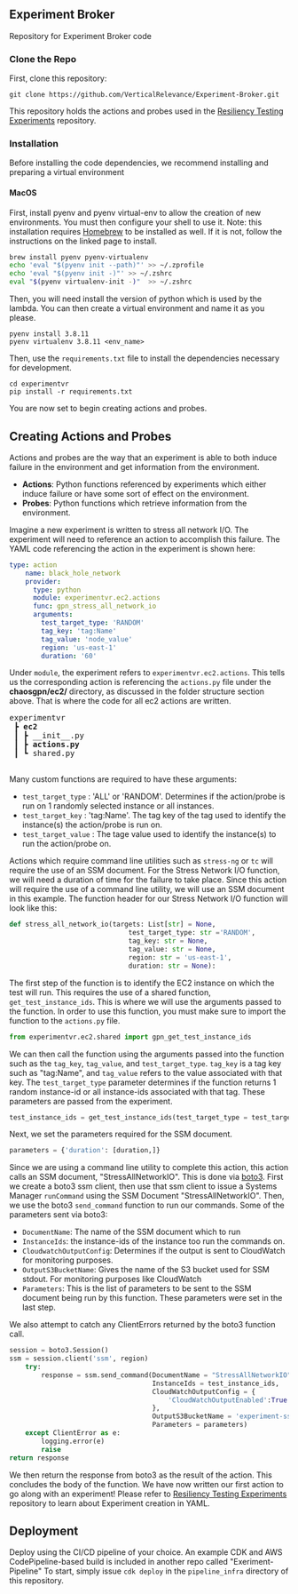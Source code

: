 ## Experiment Broker
Repository for Experiment Broker code

### Clone the Repo
First, clone this repository:
```shell
git clone https://github.com/VerticalRelevance/Experiment-Broker.git
```
This repository holds the actions and probes used in the [Resiliency Testing Experiments](https://github.com/VerticalRelevance/resiliency-framework-experiments.git) repository. 

### Installation
Before installing the code dependencies, we recommend installing and preparing a virtual environment

#### MacOS
First, install pyenv and pyenv virtual-env to allow the creation of new environments. You must then configure your shell to use it. Note: this installation requires [Homebrew](https://brew.sh/) to be installed as well. If it is not, follow the instructions on the linked page to install.
```sh
brew install pyenv pyenv-virtualenv
echo 'eval "$(pyenv init --path)"' >> ~/.zprofile
echo 'eval "$(pyenv init -)"' >> ~/.zshrc
eval "$(pyenv virtualenv-init -)"  >> ~/.zshrc
```
Then, you will need install the version of python which is used by the lambda. You can then create a virtual environment and name it as you please.

```
pyenv install 3.8.11
pyenv virtualenv 3.8.11 <env_name>
```

Then, use the `requirements.txt` file to install the dependencies necessary for development.
```
cd experimentvr
pip install -r requirements.txt
```
You are now set to begin creating actions and probes.
## Creating Actions and Probes

Actions and probes are the way that an experiment is able to both induce failure in the environment and get information from the environment. 
* **Actions**:  Python functions referenced by experiments which either induce failure or have some sort of effect on the environment. 
* **Probes**: Python functions which retrieve information from the environment.


Imagine a new experiment is written to stress all network I/O. The experiment will need to reference an action to accomplish this failure. The YAML code referencing the action in the experiment is shown here:
```YAML
type: action
    name: black_hole_network
    provider:
      type: python
      module: experimentvr.ec2.actions
      func: gpn_stress_all_network_io
      arguments:
        test_target_type: 'RANDOM'
        tag_key: 'tag:Name'
        tag_value: 'node_value'
        region: 'us-east-1'
        duration: '60'
```
Under `module`, the experiment refers to `experimentvr.ec2.actions`. This tells us the corresponding action is referencing the `actions.py` file under the **chaosgpn/ec2/** directory, as discussed in the folder structure section above. That is where the code for all ec2 actions are written. 
<pre>
experimentvr
 ┣ <b>ec2</b>
 ┃ ┣ __init__.py
 ┃ ┣ <b>actions.py</b>
 ┃ ┗ shared.py
 </pre>

Many custom functions are required to have these arguments: 
 * `test_target_type` :  'ALL' or 'RANDOM'. Determines if the action/probe is run on 1 randomly selected instance or all instances.
 * `test_target_key`  :  'tag:Name'. The tag key of the tag used to identify the instance(s) the action/probe is run on.
 * `test_target_value` : The tage value used to identify the instance(s) to run the action/probe on.
 
Actions which require command line utilities such as `stress-ng` or `tc` will require the use of an SSM document. For the Stress Network I/O function, we will need a duration of time for the failure to take place. Since this action will require the use of a command line utility, we will use an SSM document in this example. The function header for our Stress Network I/O function will look like this: 

 ```Python
 def stress_all_network_io(targets: List[str] = None,
							   test_target_type: str ='RANDOM',
							   tag_key: str = None, 
							   tag_value: str = None, 
				  			   region: str = 'us-east-1',
							   duration: str = None):
```

The first step of the function is to identify the EC2 instance on which the test will run. This requires the use of a shared function, `get_test_instance_ids`. This is where we will use the arguments passed to the function. In order to use this function, you must make sure to import the function to the `actions.py` file.
```python
from experimentvr.ec2.shared import gpn_get_test_instance_ids
```
We can then call the function using the arguments passed into the function such as the `tag_key`, `tag_value`, and `test_target_type`. `tag_key` is a tag key such as "tag:Name", and `tag_value` refers to the value associated with that key. The `test_target_type` parameter determines if the function returns 1 random instance-id or all instance-ids associated with that tag. These parameters are passed from the experiment.
```python
test_instance_ids = get_test_instance_ids(test_target_type = test_target_type, tag_key = tag_key, tag_value = tag_value)
```
Next, we set the parameters required for the SSM document. 
```python
parameters = {'duration': [duration,]}
```
Since we are using a command line utility to complete this action, this action calls an SSM document, "StressAllNetworkIO". This is done via [boto3](https://boto3.amazonaws.com/v1/documentation/api/latest/index.html). First we create a boto3 ssm client, then use that ssm client to issue a Systems Manager `runCommand` using the SSM Document  "StressAllNetworkIO". Then, we use the boto3 `send_command` function to run our commands. 
Some of the parameters sent via boto3:
* `DocumentName`: The name of the SSM document which to run
* `InstanceIds`: the instance-ids of the instance too run the commands on.
* `CloudwatchOutputConfig`: Determines if the output is sent to CloudWatch for monitoring purposes.
* `OutputS3BucketName`: Gives the name of the S3 bucket used for SSM stdout. For monitoring purposes like CloudWatch
* `Parameters`: This is the list of parameters to be sent to the SSM document being run by this function. These parameters were set in the last step. 
 
We also attempt to catch any ClientErrors returned by the boto3 function call. 
```python
session = boto3.Session()
ssm = session.client('ssm', region)
	try:
		response = ssm.send_command(DocumentName = "StressAllNetworkIO",
									InstanceIds = test_instance_ids,
									CloudWatchOutputConfig = {
                                		'CloudWatchOutputEnabled':True
                                    },
                                    OutputS3BucketName = 'experiment-ssm-command-output'
									Parameters = parameters)
	except ClientError as e:
		logging.error(e)
		raise
return response
```

We then return the response from boto3 as the result of the action. This concludes the body of the function. We have now written our first action to go along with an experiment! Please refer to [Resiliency Testing Experiments](https://github.com/VerticalRelevance/resiliency-framework-experiments.git) repository to learn about Experiment creation in YAML.

## Deployment
Deploy using the CI/CD pipeline of your choice. An example CDK and AWS CodePipeline-based build is included in another repo called  "Exeriment-Pipeline" 
To start, simply issue `cdk deploy` in the `pipeline_infra` directory of this repository.
